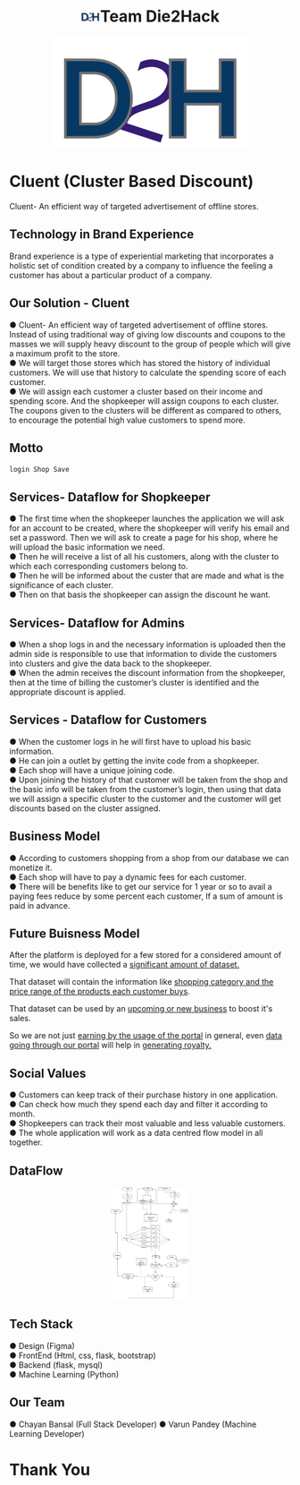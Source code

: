 
<h1 align="center"><img src="https://github.com/SRM-Hackathon/Die2Hack/blob/master/static/1.png" height="20px" >Team Die2Hack</h1>
<p align="center" ><img src="https://github.com/SRM-Hackathon/Die2Hack/blob/master/static/1.png" height="200px" ></p>

# Cluent (Cluster Based Discount)
Cluent- An efficient way of targeted advertisement of offline stores.

## Technology in Brand Experience

Brand experience is a type of experiential marketing that
incorporates a holistic set of condition created by a company
to influence the feeling a customer has about a particular
product of a company.

## Our Solution - Cluent

● Cluent- An efficient way of targeted advertisement of offline stores. Instead
of using traditional way of giving low discounts and coupons to the masses
we will supply heavy discount to the group of people which will give a
maximum profit to the store. <br>
● We will target those stores which has stored the history of individual
customers. We will use that history to calculate the spending score of each
customer.<br>
● We will assign each customer a cluster based on their income and spending
score. And the shopkeeper will assign coupons to each cluster. The coupons
given to the clusters will be different as compared to others, to encourage
the potential high value customers to spend more.

## Motto

```
login Shop Save
```

## Services- Dataflow for Shopkeeper

● The first time when the shopkeeper launches the application we
will ask for an account to be created, where the shopkeeper will
verify his email and set a password. Then we will ask to create a
page for his shop, where he will upload the basic information we
need.<br>
● Then he will receive a list of all his customers, along with the
cluster to which each corresponding customers belong to.<br>
● Then he will be informed about the custer that are made and what
is the significance of each cluster.<br>
● Then on that basis the shopkeeper can assign the discount he want.

## Services- Dataflow for Admins

● When a shop logs in and the necessary information is
uploaded then the admin side is responsible to use that
information to divide the customers into clusters and
give the data back to the shopkeeper.<br>
● When the admin receives the discount information from
the shopkeeper, then at the time of billing the
customer’s cluster is identified and the appropriate
discount is applied.

## Services - Dataflow for Customers

● When the customer logs in he will first have to upload his basic
information.<br>
● He can join a outlet by getting the invite code from a shopkeeper.<br>
● Each shop will have a unique joining code.<br>
● Upon joining the history of that customer will be taken from the
shop and the basic info will be taken from the customer’s login, then
using that data we will assign a specific cluster to the customer and
the customer will get discounts based on the cluster assigned.

## Business Model

● According to customers shopping from a shop from our
database we can monetize it.<br>
● Each shop will have to pay a dynamic fees for each
customer.<br>
● There will be benefits like to get our service for 1 year or
so to avail a paying fees reduce by some percent each
customer, If a sum of amount is paid in advance.

## Future Buisness Model

After the platform is deployed for a few stored for a considered amount of time, we would have collected a <u>significant amount of dataset.</u>

That dataset will contain the information like <u>shopping category and the price range of the products each customer buys</u>.

That dataset can be used by an <u>upcoming or new business</u> to boost it's sales.

So we are not just <u>earning by the usage of the portal</u> in general, even <u>data going through our portal</u> will help in <u>generating royalty.</u>

## Social Values

● Customers can keep track of their purchase history in
one application.<br>
● Can check how much they spend each day and filter it
according to month.<br>
● Shopkeepers can track their most valuable and less
valuable customers.<br>
● The whole application will work as a data centred flow
model in all together.

## DataFlow

<p align="center" ><img src="https://github.com/SRM-Hackathon/Die2Hack/blob/master/static/images/dataflow.png" height="200px" ></p>

## Tech Stack

● Design (Figma)<br>
● FrontEnd (Html, css, flask, bootstrap)<br>
● Backend (flask, mysql)<br>
● Machine Learning (Python)

## Our Team

● Chayan Bansal (Full Stack Developer)
● Varun Pandey (Machine Learning Developer)

# Thank You
